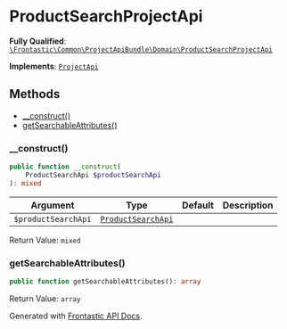 #  ProductSearchProjectApi

**Fully Qualified**: [`\Frontastic\Common\ProjectApiBundle\Domain\ProductSearchProjectApi`](../../../../src/php/ProjectApiBundle/Domain/ProductSearchProjectApi.php)

**Implements**: [`ProjectApi`](ProjectApi.md)

## Methods

* [__construct()](#__construct)
* [getSearchableAttributes()](#getsearchableattributes)

### __construct()

```php
public function __construct(
    ProductSearchApi $productSearchApi
): mixed
```

Argument|Type|Default|Description
--------|----|-------|-----------
`$productSearchApi`|[`ProductSearchApi`](../../ProductSearchApiBundle/Domain/ProductSearchApi.md)||

Return Value: `mixed`

### getSearchableAttributes()

```php
public function getSearchableAttributes(): array
```

Return Value: `array`

Generated with [Frontastic API Docs](https://github.com/FrontasticGmbH/apidocs).
